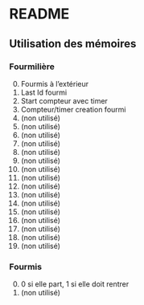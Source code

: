 # README



## Utilisation des mémoires

### Fourmilière

 0. Fourmis à l’extérieur
 1. Last Id fourmi
 2. Start compteur avec timer
 3. Compteur/timer creation fourmi
 4. (non utilisé)
 5. (non utilisé)
 6. (non utilisé)
 7. (non utilisé)
 8. (non utilisé)
 9. (non utilisé)
 10. (non utilisé)
 11. (non utilisé)
 12. (non utilisé)
 13. (non utilisé)
 14. (non utilisé)
 15. (non utilisé)
 16. (non utilisé)
 17. (non utilisé)
 18. (non utilisé)
 19. (non utilisé)

### Fourmis

 0. 0 si elle part, 1 si elle doit rentrer
 1. (non utilisé)
